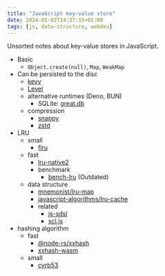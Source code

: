```yaml
---
title: "JavaScript key-value store"
date: 2024-01-02T14:37:15+01:00
tags: [js, data-structure, webdev]
---
```


Unsorted notes about key-value stores in JavaScript.

- Basic
  - `Object.create(null)`, `Map`, `WeakMap`
- Can be persisted to the disc
  - [keyv](https://github.com/jaredwray/keyv)
  - [Level](https://github.com/Level/awesome/#stores)
  - alternative runtimes (Deno, BUN)
    - SQLite: [great.db](https://www.npmjs.com/package/great.db)
  - compression
    - [snappy](https://github.com/Brooooooklyn/snappy)
    - [zstd](https://github.com/OneIdentity/zstd-js)
- LRU
  - small
    - [flru](https://github.com/lukeed/flru)
  - fast
    - [lru-native2](https://www.npmjs.com/package/lru-native2)
    - benchmark
      - [bench-lru](https://github.com/dominictarr/bench-lru#results) (Outdated)
  - data structure
    - [mnemonist/lru-map](https://yomguithereal.github.io/mnemonist/lru-map)
    - [javascript-algorithms/lru-cache](https://github.com/trekhleb/javascript-algorithms/tree/master/src/data-structures/lru-cache)
    - related
      - [js-sdsl](https://js-sdsl.org/)
      - [scl.js](https://samvv.github.io/scl.js/)
- hashing algorithm
  - fast
    - [@node-rs/xxhash](https://www.npmjs.com/package/@node-rs/xxhash)
    - [xxhash-wasm](https://www.npmjs.com/package/xxhash-wasm)
  - small
    - [cyrb53](https://github.com/bryc/code/blob/master/jshash/experimental/cyrb53.js)
